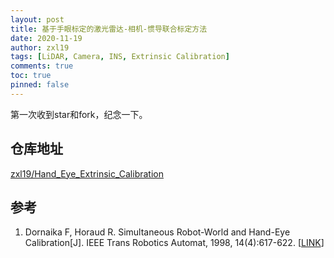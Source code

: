 ```yaml
---
layout: post
title: 基于手眼标定的激光雷达-相机-惯导联合标定方法
date: 2020-11-19
author: zxl19
tags: [LiDAR, Camera, INS, Extrinsic Calibration]
comments: true
toc: true
pinned: false
---
```


第一次收到star和fork，纪念一下。

<!-- more -->

## 仓库地址

[zxl19/Hand_Eye_Extrinsic_Calibration](https://github.com/zxl19/Hand_Eye_Extrinsic_Calibration)

## 参考

1. Dornaika F, Horaud R. Simultaneous Robot-World and Hand-Eye Calibration[J]. IEEE Trans Robotics Automat, 1998, 14(4):617-622. [[LINK](https://ieeexplore.ieee.org/document/704233)]
